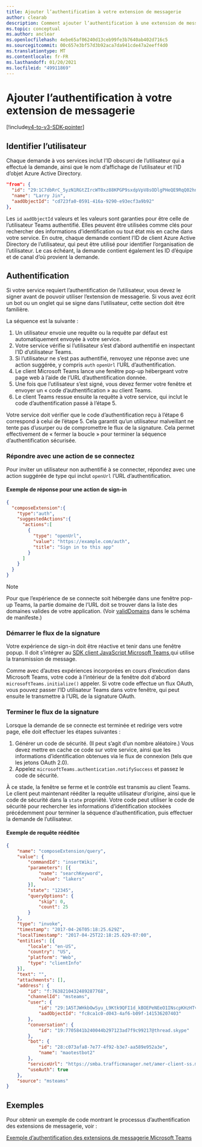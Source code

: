 ```yaml
---
title: Ajouter l’authentification à votre extension de messagerie
author: clearab
description: Comment ajouter l’authentification à une extension de messagerie
ms.topic: conceptual
ms.author: anclear
ms.openlocfilehash: 4ebe65af06240d13ceb99fe3b7640ab402d716c5
ms.sourcegitcommit: 00c657e3bf57d3b92aca7da941cde47a2eeff4d0
ms.translationtype: MT
ms.contentlocale: fr-FR
ms.lasthandoff: 01/20/2021
ms.locfileid: "49911869"
---
```

# <a name="add-authentication-to-your-messaging-extension"></a>Ajouter l’authentification à votre extension de messagerie

[!include[v4-to-v3-SDK-pointer](~/includes/v4-to-v3-pointer-me.md)]

## <a name="identify-the-user"></a>Identifier l’utilisateur

Chaque demande à vos services inclut l’ID obscurci de l’utilisateur qui a effectué la demande, ainsi que le nom d’affichage de l’utilisateur et l’ID d’objet Azure Active Directory.

```json
"from": {
  "id": "29:1C7dbRrC_5yzN1RGtZIrcWT0xz88KPGP9sxdpVpV8sODlgPHeQE9RqQ02hnpuKzy6zZ-AaZx6swUOMj_Dsdse3TQ4sIaeebbFBF-VgjJy_nY",
  "name": "Larry Jin",
  "aadObjectId": "cd723fa0-0591-416a-9290-e93ecf3a9b92"
},
```

Les `id` `aadObjectId` valeurs et les valeurs sont garanties pour être celle de l’utilisateur Teams authentifié. Elles peuvent être utilisées comme clés pour rechercher des informations d’identification ou tout état mis en cache dans votre service. En outre, chaque demande contient l’ID de client Azure Active Directory de l’utilisateur, qui peut être utilisé pour identifier l’organisation de l’utilisateur. Le cas échéant, la demande contient également les ID d’équipe et de canal d’où provient la demande.

## <a name="authentication"></a>Authentification

Si votre service requiert l’authentification de l’utilisateur, vous devez le signer avant de pouvoir utiliser l’extension de messagerie. Si vous avez écrit un bot ou un onglet qui se signe dans l’utilisateur, cette section doit être familière.

La séquence est la suivante :

1. Un utilisateur envoie une requête ou la requête par défaut est automatiquement envoyée à votre service.
2. Votre service vérifie si l’utilisateur s’est d’abord authentifié en inspectant l’ID d’utilisateur Teams.
3. Si l’utilisateur ne s’est pas authentifié, renvoyez une réponse avec une action suggérée, y compris `auth` `openUrl` l’URL d’authentification.
4. Le client Microsoft Teams lance une fenêtre pop-up hébergeant votre page web à l’aide de l’URL d’authentification donnée.
5. Une fois que l’utilisateur s’est signé, vous devez fermer votre fenêtre et envoyer un « code d’authentification » au client Teams.
6. Le client Teams ressue ensuite la requête à votre service, qui inclut le code d’authentification passé à l’étape 5.

Votre service doit vérifier que le code d’authentification reçu à l’étape 6 correspond à celui de l’étape 5. Cela garantit qu’un utilisateur malveillant ne tente pas d’usurper ou de compromettre le flux de la signature. Cela permet effectivement de « fermer la boucle » pour terminer la séquence d’authentification sécurisée.

### <a name="respond-with-a-sign-in-action"></a>Répondre avec une action de se connectez

Pour inviter un utilisateur non authentifié à se connecter, répondez avec une action suggérée de type qui inclut `openUrl` l’URL d’authentification.

#### <a name="response-example-for-a-sign-in-action"></a>Exemple de réponse pour une action de sign-in

```json
{
  "composeExtension":{
    "type":"auth",
    "suggestedActions":{
      "actions":[
        {
          "type": "openUrl",
          "value": "https://example.com/auth",
          "title": "Sign in to this app"
        }
      ]
    }
  }
}
```

> [!NOTE]
> Pour que l’expérience de se connecte soit hébergée dans une fenêtre pop-up Teams, la partie domaine de l’URL doit se trouver dans la liste des domaines valides de votre application. (Voir [validDomains](~/resources/schema/manifest-schema.md#validdomains) dans le schéma de manifeste.)

### <a name="start-the-sign-in-flow"></a>Démarrer le flux de la signature

Votre expérience de sign-in doit être réactive et tenir dans une fenêtre popup. Il doit s’intégrer au [SDK client JavaScript Microsoft Teams,](/javascript/api/overview/msteams-client)qui utilise la transmission de message.

Comme avec d’autres expériences incorporées en cours d’exécution dans Microsoft Teams, votre code à l’intérieur de la fenêtre doit d’abord `microsoftTeams.initialize()` appeler. Si votre code effectue un flux OAuth, vous pouvez passer l’ID utilisateur Teams dans votre fenêtre, qui peut ensuite le transmettre à l’URL de la signature OAuth.

### <a name="complete-the-sign-in-flow"></a>Terminer le flux de la signature

Lorsque la demande de se connecte est terminée et redirige vers votre page, elle doit effectuer les étapes suivantes :

1. Générer un code de sécurité. (Il peut s’agit d’un nombre aléatoire.) Vous devez mettre en cache ce code sur votre service, ainsi que les informations d’identification obtenues via le flux de connexion (tels que les jetons OAuth 2.0).
2. Appelez `microsoftTeams.authentication.notifySuccess` et passez le code de sécurité.

À ce stade, la fenêtre se ferme et le contrôle est transmis au client Teams. Le client peut maintenant rééditer la requête utilisateur d’origine, ainsi que le code de sécurité dans la `state` propriété. Votre code peut utiliser le code de sécurité pour rechercher les informations d’identification stockées précédemment pour terminer la séquence d’authentification, puis effectuer la demande de l’utilisateur.

#### <a name="reissued-request-example"></a>Exemple de requête rééditée

```json
{
    "name": "composeExtension/query",
    "value": {
        "commandId": "insertWiki",
        "parameters": [{
            "name": "searchKeyword",
            "value": "lakers"
        }],
        "state": "12345",
        "queryOptions": {
            "skip": 0,
            "count": 25
        }
    },
    "type": "invoke",
    "timestamp": "2017-04-26T05:18:25.629Z",
    "localTimestamp": "2017-04-25T22:18:25.629-07:00",
    "entities": [{
        "locale": "en-US",
        "country": "US",
        "platform": "Web",
        "type": "clientInfo"
    }],
    "text": "",
    "attachments": [],
    "address": {
        "id": "f:7638210432489287768",
        "channelId": "msteams",
        "user": {
            "id": "29:1A5TJWHkbOwSyu_L9Ktk9QFI1d_kBOEPeNEeO1INscpKHzHTvWfiau5AX_6y3SuiOby-r73dzHJ17HipUWqGPgw",
            "aadObjectId": "fc8ca1c0-d043-4af6-b09f-141536207403"
        },
        "conversation": {
            "id": "19:7705841b240044b297123ad7f9c99217@thread.skype"
        },
        "bot": {
            "id": "28:c073afa8-7e77-4f92-b3e7-aa589e952a3e",
            "name": "maotestbot2"
        },
        "serviceUrl": "https://smba.trafficmanager.net/amer-client-ss.msg/",
        "useAuth": true
    },
    "source": "msteams"
}
```

## <a name="samples"></a>Exemples
Pour obtenir un exemple de code montrant le processus d’authentification des extensions de messagerie, voir :

[Exemple d’authentification des extensions de messagerie Microsoft Teams](https://github.com/microsoft/BotBuilder-Samples/tree/main/samples/csharp_dotnetcore/52.teams-messaging-extensions-search-auth-config)

 
